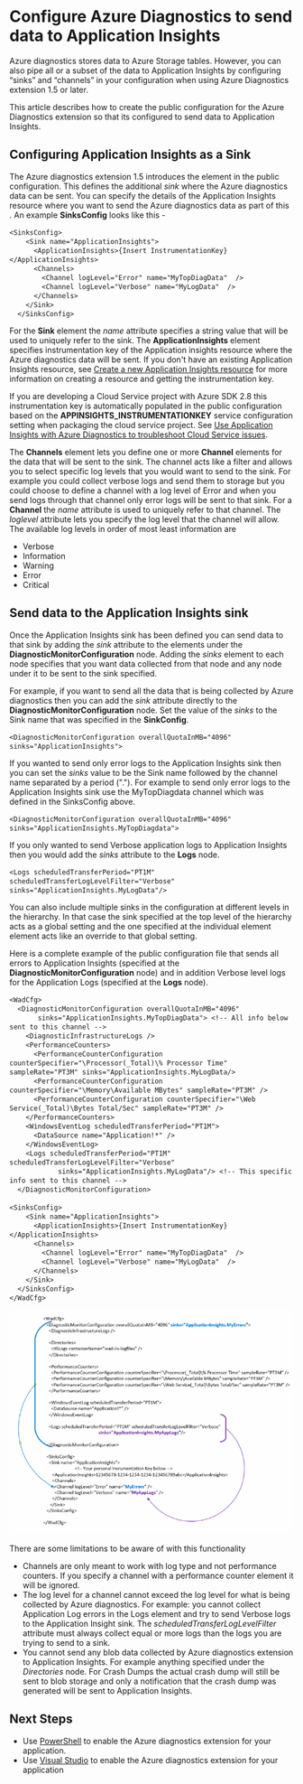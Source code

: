 <properties
   pageTitle="Configure Azure Diagnostics to send data to Application Insights | Microsoft Azure"
   description="Update the Azure Diagnostics public configuration to send data to Application Insights."
   services="multiple"
   documentationCenter=".net"
   authors="sbtron"
   manager=""
   editor="" />
<tags
   ms.service="application-insights"
   ms.devlang="na"
   ms.topic="article"
   ms.tgt_pltfrm="na"
   ms.workload="na"
   ms.date="12/15/2015"
   ms.author="saurabh" />


# <a name="configure-azure-diagnostics-to-send-data-to-application-insights"></a>Configure Azure Diagnostics to send data to Application Insights

Azure diagnostics stores data to Azure Storage tables.  However, you can also pipe all or a subset of the data to Application Insights by configuring “sinks” and “channels” in your configuration when using Azure Diagnostics extension 1.5 or later.

This article describes how to create the public configuration for the Azure Diagnostics extension so that its configured to send data to Application Insights.

## <a name="configuring-application-insights-as-a-sink"></a>Configuring Application Insights as a Sink

The Azure diagnostics extension 1.5 introduces the **<SinksConfig>** element in the public configuration. This defines the additional *sink* where the Azure diagnostics data can be sent. You can specify the details of the Application Insights resource where you want to send the Azure diagnostics data as part of this **<SinksConfig>**.
An example **SinksConfig** looks like this -  

    <SinksConfig>
        <Sink name="ApplicationInsights">
          <ApplicationInsights>{Insert InstrumentationKey}</ApplicationInsights>
          <Channels>
            <Channel logLevel="Error" name="MyTopDiagData"  />
            <Channel logLevel="Verbose" name="MyLogData"  />
          </Channels>
        </Sink>
      </SinksConfig>

For the **Sink** element the *name* attribute specifies a string value that will be used to uniquely refer to the sink.
The **ApplicationInsights** element specifies instrumentation key of the Application insights resource where the Azure diagnostics data will be sent. If you don't have an existing Application Insights resource, see [Create a new Application Insights resource](./application-insights/app-insights-create-new-resource.md) for more information on creating a resource and getting the instrumentation key.

If you are developing a Cloud Service project with Azure SDK 2.8 this instrumentation key is automatically populated in the public configuration based on the **APPINSIGHTS_INSTRUMENTATIONKEY** service configuration setting when packaging the cloud service project. See [Use Application Insights with Azure Diagnostics to troubleshoot Cloud Service issues](./cloud-services/cloud-services-dotnet-diagnostics-applicationinsights.md).

The **Channels** element lets you define one or more **Channel** elements for the data that will be sent to the sink. The channel acts like a filter and allows you to select specific log levels that you would want to send to the sink. For example you could collect verbose logs and send them to storage but you could choose to define a channel with a log level of Error and when you send logs through that channel only error logs will be sent to that sink.
For a **Channel** the *name* attribute is used to uniquely refer to that channel.
The *loglevel* attribute lets you specify the log level that the channel will allow. The available log levels in order of most least information are
 - Verbose
 - Information
 - Warning
 - Error
 - Critical

## <a name="send-data-to-the-application-insights-sink"></a>Send data to the Application Insights sink
Once the Application Insights sink has been defined you can send data to that sink by adding the *sink* attribute to the elements under the **DiagnosticMonitorConfiguration** node. Adding the *sinks* element to each node specifies that you want data collected from that node and any node under it to be sent to the sink specified.

For example, if you want to send all the data that is being collected by Azure diagnostics then you can add the *sink* attribute directly to the **DiagnosticMonitorConfiguration** node. Set the value of the *sinks* to the Sink name that was specified in the **SinkConfig**.

    <DiagnosticMonitorConfiguration overallQuotaInMB="4096" sinks="ApplicationInsights">

If you wanted to send only error logs to the Application Insights sink then you can set the *sinks* value to be the Sink name followed by the channel name separated by a period ("."). For example to send only error logs to the Application Insights sink use the MyTopDiagdata channel which was defined in the SinksConfig above.  

    <DiagnosticMonitorConfiguration overallQuotaInMB="4096" sinks="ApplicationInsights.MyTopDiagdata">

If you only wanted to send Verbose application logs to Application Insights then you would add the *sinks* attribute to the **Logs** node.

    <Logs scheduledTransferPeriod="PT1M" scheduledTransferLogLevelFilter="Verbose" sinks="ApplicationInsights.MyLogData"/>

You can also include multiple sinks in the configuration at different levels in the hierarchy. In that case the sink specified at the top level of the hierarchy acts as a global setting and the one specified at the individual element element acts like an override to that global setting.    

Here is a complete example of the public configuration file that sends all errors to Application Insights (specified at the **DiagnosticMonitorConfiguration** node) and in addition Verbose level logs for the Application Logs (specified at the **Logs** node).

    <WadCfg>
      <DiagnosticMonitorConfiguration overallQuotaInMB="4096"
           sinks="ApplicationInsights.MyTopDiagData"> <!-- All info below sent to this channel -->
        <DiagnosticInfrastructureLogs />
        <PerformanceCounters>
          <PerformanceCounterConfiguration counterSpecifier="\Processor(_Total)\% Processor Time" sampleRate="PT3M" sinks="ApplicationInsights.MyLogData/>
          <PerformanceCounterConfiguration counterSpecifier="\Memory\Available MBytes" sampleRate="PT3M" />
          <PerformanceCounterConfiguration counterSpecifier="\Web Service(_Total)\Bytes Total/Sec" sampleRate="PT3M" />
        </PerformanceCounters>
        <WindowsEventLog scheduledTransferPeriod="PT1M">
          <DataSource name="Application!*" />
        </WindowsEventLog>
        <Logs scheduledTransferPeriod="PT1M" scheduledTransferLogLevelFilter="Verbose"
                sinks="ApplicationInsights.MyLogData"/> <!-- This specific info sent to this channel -->
      </DiagnosticMonitorConfiguration>

    <SinksConfig>
        <Sink name="ApplicationInsights">
          <ApplicationInsights>{Insert InstrumentationKey}</ApplicationInsights>
          <Channels>
            <Channel logLevel="Error" name="MyTopDiagData"  />
            <Channel logLevel="Verbose" name="MyLogData"  />
          </Channels>
        </Sink>
      </SinksConfig>
    </WadCfg>

![Diagnostics Public Configuration](./media/azure-diagnostics-configure-applicationinsights/diagnostics-publicconfig.png)

There are some limitations to be aware of with this functionality

- Channels are only meant to work with log type and not performance counters. If you specify a channel with a performance counter element it will be ignored.
- The log level for a channel cannot exceed the log level for what is being collected by Azure diagnostics. For example: you cannot collect Application Log errors in the Logs element and try to send Verbose logs to the Application Insight sink. The *scheduledTransferLogLevelFilter* attribute must always collect equal or more logs than the logs you are trying to send to a sink.
- You cannot send any blob data collected by Azure diagnostics extension to Application Insights. For example anything specified under the *Directories* node. For Crash Dumps the actual crash dump will still be sent to blob storage and only a notification that the crash dump was generated will be sent to Application Insights.


## <a name="next-steps"></a>Next Steps

- Use [PowerShell](./cloud-services/cloud-services-diagnostics-powershell.md) to enable the Azure diagnostics extension for your application. 
- Use [Visual Studio](vs-azure-tools-diagnostics-for-cloud-services-and-virtual-machines.md) to enable the Azure diagnostics extension for your application



<!--HONumber=Oct16_HO2-->


